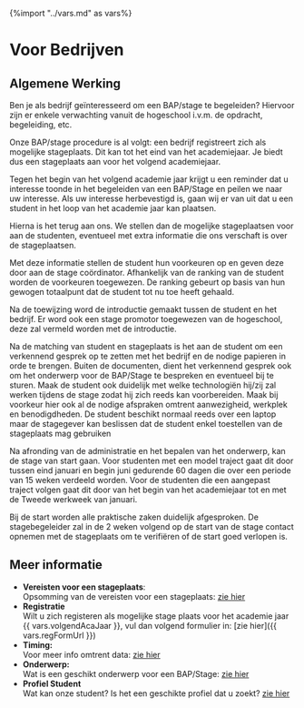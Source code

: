 {%import "../vars.md" as vars%}
# Voor Bedrijven

## Algemene Werking
Ben je als bedrijf geïnteresseerd om een BAP/stage te begeleiden? Hiervoor zijn
er enkele verwachting vanuit de hogeschool i.v.m. de opdracht, begeleiding, etc.

Onze BAP/stage procedure is al volgt: een bedrijf registreert zich als
mogelijke stageplaats. Dit kan tot het eind van het academiejaar. Je biedt dus
een stageplaats aan voor het volgend academiejaar.

Tegen het begin van het volgend academie jaar krijgt u een reminder dat u
interesse toonde in het begeleiden van een BAP/Stage en peilen we naar uw
interesse.  Als uw interesse herbevestigd is, gaan wij er van uit dat u een
student in het loop van het academie jaar kan plaatsen.

Hierna is het terug aan ons. We stellen dan de mogelijke stageplaatsen voor aan
de studenten, eventueel met extra informatie die ons verschaft is over de
stageplaatsen.

Met deze informatie stellen de student hun voorkeuren op en geven deze door aan
de stage coördinator. Afhankelijk van de ranking van de student worden de
voorkeuren toegewezen. De ranking gebeurt op basis van hun gewogen totaalpunt
dat de student tot nu toe heeft gehaald.

Na de toewijzing word de introductie gemaakt tussen de student en het bedrijf.
Er word ook een stage promotor toegewezen van de hogeschool, deze zal vermeld
worden met de introductie.

Na de matching van student en stageplaats is het aan de student om een
verkennend gesprek op te zetten met het bedrijf en de nodige papieren in orde
te brengen. Buiten de documenten, dient het verkennend gesprek ook om het
onderwerp voor de BAP/Stage te bespreken en eventueel bij te sturen. Maak de
student ook duidelijk met welke technologiën hij/zij zal werken tijdens de
stage zodat hij zich reeds kan voorbereiden.
Maak bij voorkeur hier ook al de nodige afspraken omtrent aanwezigheid, werkplek en benodigdheden. De student beschikt normaal reeds over een laptop maar de stagegever kan beslissen dat de student enkel toestellen van de stageplaats mag gebruiken



Na afronding van de administratie en het bepalen van het onderwerp, kan de
stage van start gaan. Voor studenten met een model traject gaat dit door tussen
eind januari en begin juni gedurende 60 dagen die over een periode van 15 weken verdeeld worden. Voor de studenten die een aangepast traject volgen gaat dit door van het begin van het academiejaar tot en met de Tweede werkweek van januari.

Bij de start worden alle praktische zaken duidelijk afgesproken. De stagebegeleider zal in de 2 weken volgend op de start van de stage contact opnemen met de stageplaats om te verifiëren of de start goed verlopen is.



## Meer informatie

* **Vereisten voor een stageplaats**:  
  Opsomming van de vereisten voor een stageplaats: [zie hier](./vereisten.md)
* **Registratie**  
  Wilt u zich registeren als mogelijke stage plaats voor het academie jaar {{ vars.volgendAcaJaar }}, vul dan volgend formulier in: [zie hier]({{ vars.regFormUrl }})
* **Timing:**  
  Voor meer info omtrent data: [zie hier](../timing/README.md)
* **Onderwerp:**  
  Wat is een geschikt onderwerp voor een BAP/Stage: [zie hier](./onderwerp.md)
* **Profiel Student**  
  Wat kan onze student? Is het een geschikte profiel dat u zoekt? [zie hier](./profiel_student.md)
  



